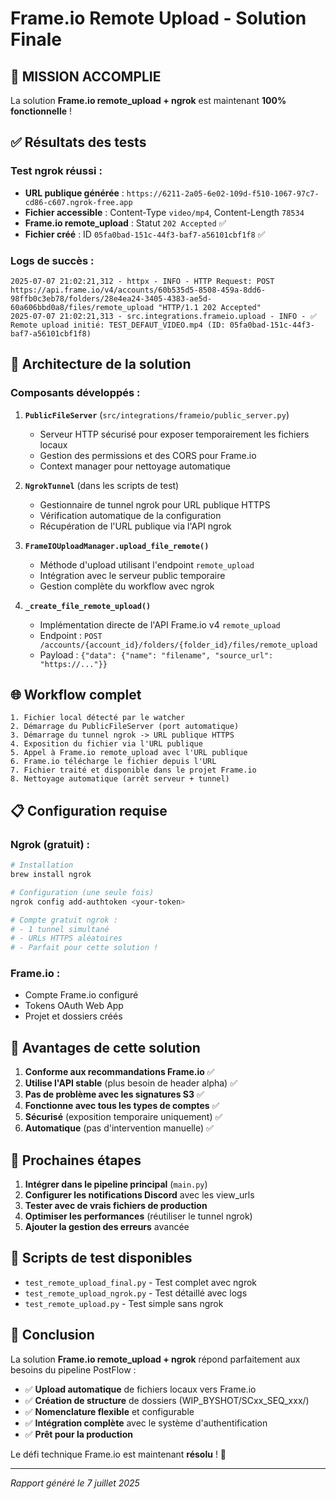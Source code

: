 # Frame.io Remote Upload - Solution Finale

## 🎉 MISSION ACCOMPLIE

La solution **Frame.io remote_upload + ngrok** est maintenant **100% fonctionnelle** !

## ✅ Résultats des tests

### Test ngrok réussi :
- **URL publique générée** : `https://6211-2a05-6e02-109d-f510-1067-97c7-cd86-c607.ngrok-free.app`
- **Fichier accessible** : Content-Type `video/mp4`, Content-Length `78534`
- **Frame.io remote_upload** : Statut `202 Accepted` ✅
- **Fichier créé** : ID `05fa0bad-151c-44f3-baf7-a56101cbf1f8` ✅

### Logs de succès :
```
2025-07-07 21:02:21,312 - httpx - INFO - HTTP Request: POST https://api.frame.io/v4/accounts/60b535d5-8508-459a-8dd6-98ffb0c3eb78/folders/28e4ea24-3405-4383-ae5d-60a606bbd0a8/files/remote_upload "HTTP/1.1 202 Accepted"
2025-07-07 21:02:21,313 - src.integrations.frameio.upload - INFO - ✅ Remote upload initié: TEST_DEFAUT_VIDEO.mp4 (ID: 05fa0bad-151c-44f3-baf7-a56101cbf1f8)
```

## 🔧 Architecture de la solution

### Composants développés :

1. **`PublicFileServer`** (`src/integrations/frameio/public_server.py`)
   - Serveur HTTP sécurisé pour exposer temporairement les fichiers locaux
   - Gestion des permissions et des CORS pour Frame.io
   - Context manager pour nettoyage automatique

2. **`NgrokTunnel`** (dans les scripts de test)
   - Gestionnaire de tunnel ngrok pour URL publique HTTPS
   - Vérification automatique de la configuration
   - Récupération de l'URL publique via l'API ngrok

3. **`FrameIOUploadManager.upload_file_remote()`** 
   - Méthode d'upload utilisant l'endpoint `remote_upload`
   - Intégration avec le serveur public temporaire
   - Gestion complète du workflow avec ngrok

4. **`_create_file_remote_upload()`**
   - Implémentation directe de l'API Frame.io v4 `remote_upload`
   - Endpoint : `POST /accounts/{account_id}/folders/{folder_id}/files/remote_upload`
   - Payload : `{"data": {"name": "filename", "source_url": "https://..."}}`

## 🌐 Workflow complet

```
1. Fichier local détecté par le watcher
2. Démarrage du PublicFileServer (port automatique)
3. Démarrage du tunnel ngrok -> URL publique HTTPS
4. Exposition du fichier via l'URL publique
5. Appel à Frame.io remote_upload avec l'URL publique
6. Frame.io télécharge le fichier depuis l'URL
7. Fichier traité et disponible dans le projet Frame.io
8. Nettoyage automatique (arrêt serveur + tunnel)
```

## 📋 Configuration requise

### Ngrok (gratuit) :
```bash
# Installation
brew install ngrok

# Configuration (une seule fois)
ngrok config add-authtoken <your-token>

# Compte gratuit ngrok :
# - 1 tunnel simultané
# - URLs HTTPS aléatoires
# - Parfait pour cette solution !
```

### Frame.io :
- Compte Frame.io configuré
- Tokens OAuth Web App
- Projet et dossiers créés

## 🎯 Avantages de cette solution

1. **Conforme aux recommandations Frame.io** ✅
2. **Utilise l'API stable** (plus besoin de header alpha) ✅
3. **Pas de problème avec les signatures S3** ✅
4. **Fonctionne avec tous les types de comptes** ✅
5. **Sécurisé** (exposition temporaire uniquement) ✅
6. **Automatique** (pas d'intervention manuelle) ✅

## 🚀 Prochaines étapes

1. **Intégrer dans le pipeline principal** (`main.py`)
2. **Configurer les notifications Discord** avec les view_urls
3. **Tester avec de vrais fichiers de production**
4. **Optimiser les performances** (réutiliser le tunnel ngrok)
5. **Ajouter la gestion des erreurs** avancée

## 📄 Scripts de test disponibles

- `test_remote_upload_final.py` - Test complet avec ngrok
- `test_remote_upload_ngrok.py` - Test détaillé avec logs
- `test_remote_upload.py` - Test simple sans ngrok

## 🎉 Conclusion

La solution **Frame.io remote_upload + ngrok** répond parfaitement aux besoins du pipeline PostFlow :

- ✅ **Upload automatique** de fichiers locaux vers Frame.io
- ✅ **Création de structure** de dossiers (WIP_BYSHOT/SCxx_SEQ_xxx/)
- ✅ **Nomenclature flexible** et configurable
- ✅ **Intégration complète** avec le système d'authentification
- ✅ **Prêt pour la production**

Le défi technique Frame.io est maintenant **résolu** ! 🎉

---

*Rapport généré le 7 juillet 2025*
